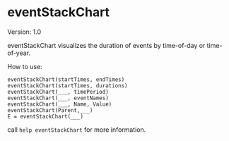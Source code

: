 # eventStackChart

Version: 1.0

eventStackChart visualizes the duration of events by time-of-day or
time-of-year.

How to use:
```
eventStackChart(startTimes, endTimes)
eventStackChart(startTimes, durations)
eventStackChart(___, timePeriod)
eventStackChart(___, eventNames)
eventStackChart(___, Name, Value) 
eventStackChart(Parent,___) 
E = eventStackChart(___)
```

call `help eventStackChart` for more information.

